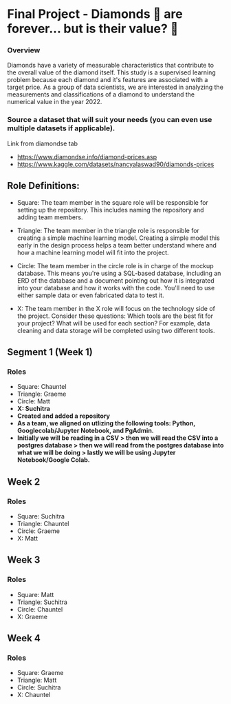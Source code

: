 # Final Project - **Diamonds 💎 are forever... but is their value? 🧐**

### Overview 
Diamonds have a variety of measurable characteristics that contribute to the overall value of the diamond itself. This study is a supervised learning problem because each diamond and it's features are associated with a target price. As a group of data scientists, we are interested in analyzing the measurements and classifications of a diamond to understand the numerical value in the year 2022. 

### Source a dataset that will suit your needs (you can even use multiple datasets if applicable).
Link from diamondse tab 
- https://www.diamondse.info/diamond-prices.asp
- https://www.kaggle.com/datasets/nancyalaswad90/diamonds-prices


## Role Definitions: 
- Square: The team member in the square role will be responsible for setting up the repository. This includes naming the repository and adding team members.

- Triangle: The team member in the triangle role is responsible for creating a simple machine learning model. Creating a simple model this early in the design process helps a team better understand where and how a machine learning model will fit into the project. 

- Circle: The team member in the circle role is in charge of the mockup database. This means you're using a SQL-based database, including an ERD of the database and a document pointing out how it is integrated into your database and how it works with the code. You'll need to use either sample data or even fabricated data to test it. 

- X: The team member in the X role will focus on the technology side of the project. Consider these questions: Which tools are the best fit for your project? What will be used for each section? For example, data cleaning and data storage will be completed using two different tools. 


## Segment 1 (Week 1)

### Roles
- Square: Chauntel
- Triangle: Graeme
- Circle: Matt
- **X: Suchitra**
- **Created and added a repository**
- **As a team, we aligned on utlizing the following tools: Python, Googlecolab/Jupyter Notebook, and PgAdmin.** 
- **Initially we will be reading in a CSV > then we will read the CSV into a postgres database > then we will read from the postgres database into what we will be doing > lastly we will be using Jupyter Notebook/Google Colab.** 


## Week 2

### Roles
- Square: Suchitra
- Triangle: Chauntel
- Circle: Graeme
- X: Matt


## Week 3

### Roles
- Square: Matt
- Triangle: Suchitra
- Circle: Chauntel
- X: Graeme


## Week 4

### Roles
- Square: Graeme
- Triangle: Matt
- Circle: Suchitra
- X: Chauntel



